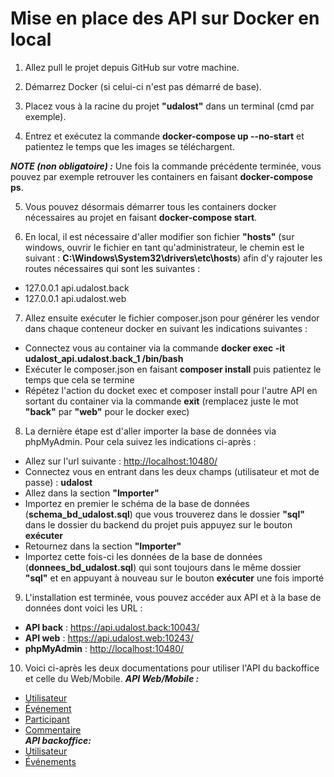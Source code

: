 # Mise en place des API sur Docker en local

1. Allez pull le projet depuis GitHub sur votre machine.

2. Démarrez Docker (si celui-ci n'est pas démarré de base).

3. Placez vous à la racine du projet <b>"udalost"</b> dans un terminal (cmd par exemple).

4. Entrez et exécutez la commande <b>docker-compose up --no-start</b> et patientez le temps que les images se téléchargent.

<b><i>NOTE (non obligatoire) :</i></b> Une fois la commande précédente terminée, vous pouvez par exemple retrouver les containers en faisant <b>docker-compose ps</b>.

5. Vous pouvez désormais démarrer tous les containers docker nécessaires au projet en faisant <b>docker-compose start</b>.

6. En local, il est nécessaire d'aller modifier son fichier <b>"hosts"</b> (sur windows, ouvrir le fichier en tant qu'administrateur, le chemin est le suivant : <b>C:\Windows\System32\drivers\etc\hosts</b>) afin d'y rajouter les routes nécessaires qui sont les suivantes :

- 127.0.0.1 api.udalost.back
- 127.0.0.1 api.udalost.web

7. Allez ensuite exécuter le fichier composer.json pour générer les vendor dans chaque conteneur docker en suivant les indications suivantes :

- Connectez vous au container via la commande <b>docker exec -it udalost_api.udalost.back_1 /bin/bash</b>
- Exécuter le composer.json en faisant <b>composer install</b> puis patientez le temps que cela se termine
- Répétez l'action du docket exec et composer install pour l'autre API en sortant du container via la commande <b>exit</b> (remplacez juste le mot <b>"back"</b> par <b>"web"</b> pour le docker exec)

8. La dernière étape est d'aller importer la base de données via phpMyAdmin. Pour cela suivez les indications ci-après :

- Allez sur l'url suivante : <a href="http://localhost:10480/">http://localhost:10480/</a>
- Connectez vous en entrant dans les deux champs (utilisateur et mot de passe) : <b>udalost</b>
- Allez dans la section <b>"Importer"</b>
- Importez en premier le schéma de la base de données (<b>schema_bd_udalost.sql</b>) que vous trouverez dans le dossier <b>"sql"</b> dans le dossier du backend du projet puis appuyez sur le bouton <b>exécuter</b>
- Retournez dans la section <b>"Importer"</b>
- Importez cette fois-ci les données de la base de données (<b>donnees_bd_udalost.sql</b>) qui sont toujours dans le même dossier <b>"sql"</b> et en appuyant à nouveau sur le bouton <b>exécuter</b> une fois importé

9. L'installation est terminée, vous pouvez accéder aux API et à la base de données dont voici les URL :

- <b>API back</b> : <a href="https://api.udalost.back:10043/">https://api.udalost.back:10043/</a>
- <b>API web</b> : <a href="https://api.udalost.web:10243/">https://api.udalost.web:10243/</a>
- <b>phpMyAdmin</b> : <a href="http://localhost:10480/">http://localhost:10480/</a>

10. Voici ci-après les deux documentations pour utiliser l'API du backoffice et celle du Web/Mobile.
    <b><i>API Web/Mobile :</i></b>

- <a href="https://documenter.getpostman.com/view/14785689/TzCHAABi">Utilisateur</a>
- <a href="https://documenter.getpostman.com/view/14785689/TzCHAV8f">Événement</a>
- <a href="https://documenter.getpostman.com/view/14785689/TzCHAVD6">Participant</a>
- <a href="https://documenter.getpostman.com/view/14785689/TzCHAVHS">Commentaire</a>
  <br/>
  <b><i>API backoffice:</i></b>
- <a href="https://documenter.getpostman.com/view/14785689/TzCP6mtk">Utilisateur</a>
- <a href="https://documenter.getpostman.com/view/10398826/TzCP6mpU">Événements</a>
